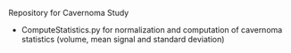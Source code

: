 Repository for Cavernoma Study

- ComputeStatistics.py for normalization and computation of cavernoma statistics (volume, mean signal and standard deviation)
